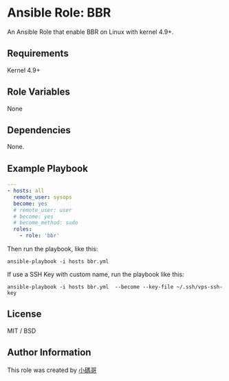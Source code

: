 # Ansible Role: BBR

An Ansible Role that enable BBR on Linux with kernel 4.9+.

## Requirements

Kernel 4.9+

## Role Variables

None

## Dependencies

None.

## Example Playbook

```yaml
---
- hosts: all
  remote_user: sysops
  become: yes
  # remote_user: user
  # become: yes
  # become_method: sudo
  roles:
    - role: 'bbr'
```

Then run the playbook, like this:

```shell
ansible-playbook -i hosts bbr.yml
```

If use a SSH Key with custom name, run the playbook like this:

```shell
ansible-playbook -i hosts bbr.yml  --become --key-file ~/.ssh/vps-ssh-key
```

## License

MIT / BSD

## Author Information

This role was created by [小碼哥](https://thisiswangle.com/)
